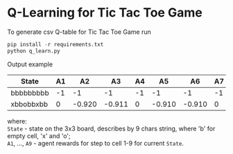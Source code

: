 # Q-Learning for Tic Tac Toe Game

To generate csv Q-table for Tic Tac Toe Game run
```python
pip install -r requirements.txt
python q_learn.py
```

Output example

| State     | A1 | A2     | A3     | A4 | A5     | A6     | A7 | A8     | A9     |
|-----------|----|--------|--------|----|--------|--------|----|--------|--------|
| bbbbbbbbb | -1 | -1     | -1     | -1 | -1     | -1     | -1 | -1     | -1     |
| xbbobbxbb | 0  | -0.920 | -0.911 | 0  | -0.910 | -0.910 | 0  | -0.910 | -0.911 |

where:<br>
`State` - state on the 3x3 board, describes by 9 chars string, where 'b' for empty cell, 'x' and 'o';<br>
`A1`, ..., `A9` - agent rewards for step to cell 1-9 for current `State`.



